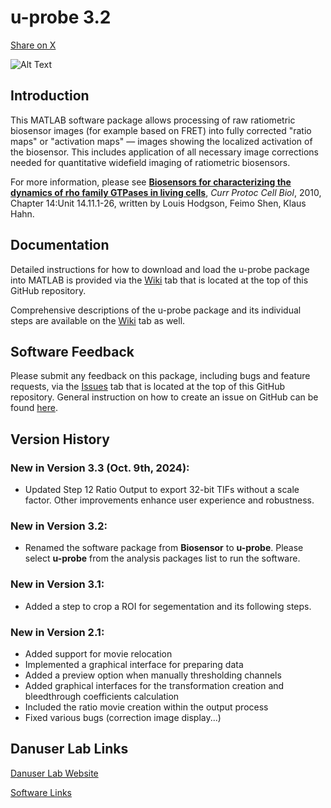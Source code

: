 # u-probe 3.2
<a class="twitter-share-button"
   href="https://twitter.com/intent/tweet?text=🚀 Check out @DanuserLab's u-probe software package on GitHub: https://github.com/danuserlab/u-probe"
   data-size="large">
  Share on X
</a>

![Alt Text](img/biosensorpkg.jpg?raw=true)

## Introduction
This MATLAB software package allows processing of raw ratiometric biosensor images (for example based on FRET) into fully corrected "ratio maps" or "activation maps" — images showing the localized activation of the biosensor. This includes application of all necessary image corrections needed for quantitative widefield imaging of ratiometric biosensors.

For more information, please see [**Biosensors for characterizing the dynamics of rho family GTPases in living cells**](https://www.ncbi.nlm.nih.gov/pubmed/20235099), *Curr Protoc Cell Biol*, 2010, Chapter 14:Unit 14.11.1-26, written by Louis Hodgson, Feimo Shen, Klaus Hahn.

## Documentation
Detailed instructions for how to download and load the u-probe package into MATLAB is provided via the [Wiki](https://github.com/DanuserLab/u-probe/wiki/Installation) tab that is located at the top of this GitHub repository.

Comprehensive descriptions of the u-probe package and its individual steps are available on the [Wiki](https://github.com/DanuserLab/u-probe/wiki/u-probe-Package-Description) tab as well.

## Software Feedback
Please submit any feedback on this package, including bugs and feature requests, via the [Issues](https://github.com/DanuserLab/u-probe/issues) tab that is located at the top of this GitHub repository. General instruction on how to create an issue on GitHub can be found [here](https://docs.github.com/en/issues/tracking-your-work-with-issues/creating-an-issue).

## Version History
### New in Version 3.3 (Oct. 9th, 2024):
- Updated Step 12 Ratio Output to export 32-bit TIFs without a scale factor. Other improvements enhance user experience and robustness.
  
### New in Version 3.2:
- Renamed the software package from **Biosensor** to **u-probe**. Please select **u-probe** from the analysis packages list to run the software.

### New in Version 3.1:
- Added a step to crop a ROI for segementation and its following steps.

### New in Version 2.1:
- Added support for movie relocation
- Implemented a graphical interface for preparing data
- Added a preview option when manually thresholding channels
- Added graphical interfaces for the transformation creation and bleedthrough coefficients calculation
- Included the ratio movie creation within the output process
- Fixed various bugs (correction image display...)

## Danuser Lab Links
[Danuser Lab Website](https://www.danuserlab-utsw.org/)

[Software Links](https://github.com/DanuserLab/)
